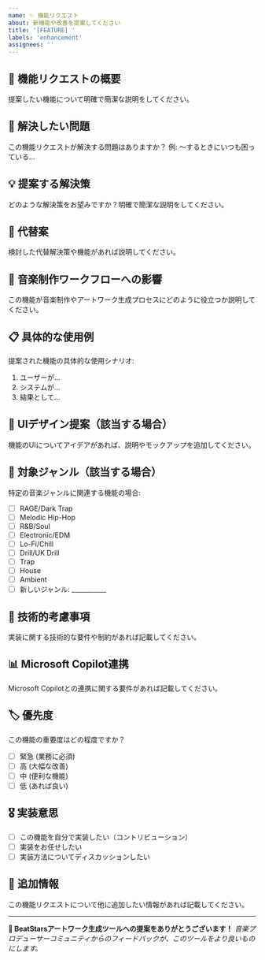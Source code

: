 ```yaml
---
name: ✨ 機能リクエスト
about: 新機能や改善を提案してください
title: '[FEATURE] '
labels: 'enhancement'
assignees: ''
---
```


## 🚀 機能リクエストの概要
提案したい機能について明確で簡潔な説明をしてください。

## 🎯 解決したい問題
この機能リクエストが解決する問題はありますか？
例: 〜するときにいつも困っている...

## 💡 提案する解決策
どのような解決策をお望みですか？明確で簡潔な説明をしてください。

## 🔄 代替案
検討した代替解決策や機能があれば説明してください。

## 🎵 音楽制作ワークフローへの影響
この機能が音楽制作やアートワーク生成プロセスにどのように役立つか説明してください。

## 📋 具体的な使用例
提案された機能の具体的な使用シナリオ:
1. ユーザーが...
2. システムが...
3. 結果として...

## 🎨 UIデザイン提案（該当する場合）
機能のUIについてアイデアがあれば、説明やモックアップを追加してください。

## 🎯 対象ジャンル（該当する場合）
特定の音楽ジャンルに関連する機能の場合:
- [ ] RAGE/Dark Trap
- [ ] Melodic Hip-Hop
- [ ] R&B/Soul
- [ ] Electronic/EDM
- [ ] Lo-Fi/Chill
- [ ] Drill/UK Drill
- [ ] Trap
- [ ] House
- [ ] Ambient
- [ ] 新しいジャンル: ___________

## 🔧 技術的考慮事項
実装に関する技術的な要件や制約があれば記載してください。

## 📊 Microsoft Copilot連携
Microsoft Copilotとの連携に関する要件があれば記載してください。

## 🏷️ 優先度
この機能の重要度はどの程度ですか？
- [ ] 緊急 (業務に必須)
- [ ] 高 (大幅な改善)
- [ ] 中 (便利な機能)
- [ ] 低 (あれば良い)

## 🎖️ 実装意思
- [ ] この機能を自分で実装したい（コントリビューション）
- [ ] 実装をお任せしたい
- [ ] 実装方法についてディスカッションしたい

## 📝 追加情報
この機能リクエストについて他に追加したい情報があれば記載してください。

---

**🎵 BeatStarsアートワーク生成ツールへの提案をありがとうございます！**
*音楽プロデューサーコミュニティからのフィードバックが、このツールをより良いものにします。*